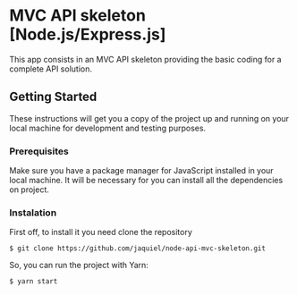 # MVC API skeleton [Node.js/Express.js]
This app consists in an MVC API skeleton providing the basic coding for a complete API solution.

## Getting Started
These instructions will get you a copy of the project up and running on your local machine for development and testing purposes. 

### Prerequisites
Make sure you have a package manager for JavaScript installed in your local machine. It will be necessary for you can install all the dependencies on project.

### Instalation

First off, to install it you need clone the repository

```
$ git clone https://github.com/jaquiel/node-api-mvc-skeleton.git 
```

So, you can run the project with Yarn:
```
$ yarn start
```

